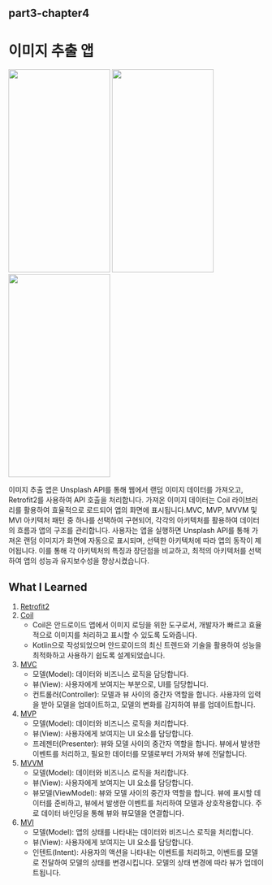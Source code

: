 ## part3-chapter4

# 이미지 추출 앱

<img src="https://github.com/soommmin/part3-chapter4/assets/150005268/6c78b77d-2de2-4b98-98b0-0342fe9d40a5" width="200" height="400"/>
<img src="https://github.com/soommmin/part3-chapter4/assets/150005268/5fc8c1af-3953-45c5-a6b0-f4027c6ee5b5" width="200" height="400"/>
<img src="https://github.com/soommmin/part3-chapter4/assets/150005268/f372daa3-8532-4122-af88-f56d08eb5831" width="200" height="400"/>

이미지 추출 앱은 Unsplash API를 통해 웹에서 랜덤 이미지 데이터를 가져오고, Retrofit2를 사용하여 API 호출을 처리합니다. 가져온 이미지 데이터는 Coil 라이브러리를 활용하여 효율적으로 로드되어 앱의 화면에 표시됩니다.MVC, MVP, MVVM 및 MVI 아키텍처 패턴 중 하나를 선택하여 구현되어, 각각의 아키텍처를 활용하여 데이터의 흐름과 앱의 구조를 관리합니다. 사용자는 앱을 실행하면 Unsplash API를 통해 가져온 랜덤 이미지가 화면에 자동으로 표시되며, 선택한 아키텍처에 따라 앱의 동작이 제어됩니다. 이를 통해 각 아키텍처의 특징과 장단점을 비교하고, 최적의 아키텍처를 선택하여 앱의 성능과 유지보수성을 향상시켰습니다.

## What I Learned
1. [Retrofit2](https://square.github.io/retrofit/)
2. [Coil](https://coil-kt.github.io/coil/)
   - Coil은 안드로이드 앱에서 이미지 로딩을 위한 도구로서, 개발자가 빠르고 효율적으로 이미지를 처리하고 표시할 수 있도록 도와줍니다.
   - Kotlin으로 작성되었으며 안드로이드의 최신 트렌드와 기술을 활용하여 성능을 최적화하고 사용하기 쉽도록 설계되었습니다.
4. [MVC](https://ko.wikipedia.org/wiki/%EB%AA%A8%EB%8D%B8-%EB%B7%B0-%EC%BB%A8%ED%8A%B8%EB%A1%A4%EB%9F%AC)
   - 모델(Model): 데이터와 비즈니스 로직을 담당합니다.
   - 뷰(View): 사용자에게 보여지는 부분으로, UI를 담당합니다.
   - 컨트롤러(Controller): 모델과 뷰 사이의 중간자 역할을 합니다. 사용자의 입력을 받아 모델을 업데이트하고, 모델의 변화를 감지하여 뷰를 업데이트합니다.
5. [MVP](https://ko.wikipedia.org/wiki/%EB%AA%A8%EB%8D%B8-%EB%B7%B0-%ED%94%84%EB%A6%AC%EC%A0%A0%ED%84%B0)
   - 모델(Model): 데이터와 비즈니스 로직을 처리합니다.
   - 뷰(View): 사용자에게 보여지는 UI 요소를 담당합니다.
   - 프레젠터(Presenter): 뷰와 모델 사이의 중간자 역할을 합니다. 뷰에서 발생한 이벤트를 처리하고, 필요한 데이터를 모델로부터 가져와 뷰에 전달합니다.
7. [MVVM](https://ko.wikipedia.org/wiki/%EB%AA%A8%EB%8D%B8-%EB%B7%B0-%EB%B7%B0%EB%AA%A8%EB%8D%B8)
   - 모델(Model): 데이터와 비즈니스 로직을 처리합니다.
   - 뷰(View): 사용자에게 보여지는 UI 요소를 담당합니다.
   - 뷰모델(ViewModel): 뷰와 모델 사이의 중간자 역할을 합니다. 뷰에 표시할 데이터를 준비하고, 뷰에서 발생한 이벤트를 처리하여 모델과 상호작용합니다. 주로 데이터 바인딩을 통해 뷰와 뷰모델을 연결합니다.
9. [MVI](https://jaehochoe.medium.com/%EB%B2%88%EC%97%AD-%EC%95%88%EB%93%9C%EB%A1%9C%EC%9D%B4%EB%93%9C%EB%A5%BC-%EC%9C%84%ED%95%9C-mvi-model-view-intent-%EC%95%84%ED%82%A4%ED%85%8D%EC%B3%90-%ED%8A%9C%ED%86%A0%EB%A6%AC%EC%96%BC-%EC%8B%9C%EC%9E%91%ED%95%98%EA%B8%B0-165bda9dfbe7)
   - 모델(Model): 앱의 상태를 나타내는 데이터와 비즈니스 로직을 처리합니다.
   - 뷰(View): 사용자에게 보여지는 UI 요소를 담당합니다.
   - 인텐트(Intent): 사용자의 액션을 나타내는 이벤트를 처리하고, 이벤트를 모델로 전달하여 모델의 상태를 변경시킵니다. 모델의 상태 변경에 따라 뷰가 업데이트됩니다.
